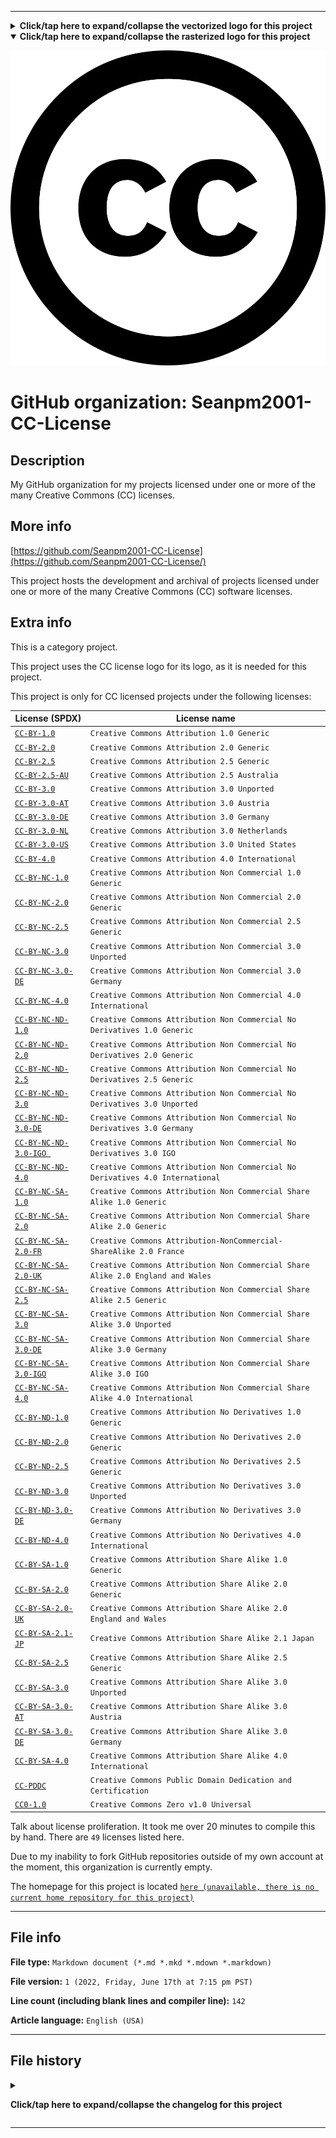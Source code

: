 
***

<details><summary><b lang="en">Click/tap here to expand/collapse the vectorized logo for this project</b></summary>

![e5b2b969f92ce208b531c252d9ccacc5.svg failed to load. The file may be missing or corrupt. Check the file path for errors first.](/AdditionalInfo/2/Seanpm2001-CC-License/e5b2b969f92ce208b531c252d9ccacc5.svg)

</details>

<details open><summary><b lang="en">Click/tap here to expand/collapse the rasterized logo for this project</b></summary>

![Creative_Commons_Icon.png failed to load. The file may be missing or corrupt. Check the file path for errors first.](/AdditionalInfo/2/Seanpm2001-CC-License/Creative_Commons_Icon.png)

</details>

# GitHub organization: Seanpm2001-CC-License

## Description

My GitHub organization for my projects licensed under one or more of the many Creative Commons (CC) licenses.

## More info

[https://github.com/Seanpm2001-CC-License](https://github.com/Seanpm2001-CC-License/)

This project hosts the development and archival of projects licensed under one or more of the many Creative Commons (CC) software licenses.

## Extra info

This is a category project.

This project uses the CC license logo for its logo, as it is needed for this project.

This project is only for CC licensed projects under the following licenses:

| License (SPDX) | License name |
|----|----|
| [`CC-BY-1.0`](https://spdx.org/licenses/CC-BY-1.0.html) | `Creative Commons Attribution 1.0 Generic` | 		
| [`CC-BY-2.0`](https://spdx.org/licenses/CC-BY-2.0.html) | `Creative Commons Attribution 2.0 Generic` |		
| [`CC-BY-2.5`](https://spdx.org/licenses/CC-BY-2.5.html) | `Creative Commons Attribution 2.5 Generic` | 	 		
| [`CC-BY-2.5-AU`](https://spdx.org/licenses/CC-BY-2.5-AU.html) | `Creative Commons Attribution 2.5 Australia` | 		
| [`CC-BY-3.0`](https://spdx.org/licenses/CC-BY-3.0.html) | `Creative Commons Attribution 3.0 Unported` |	
| [`CC-BY-3.0-AT`](https://spdx.org/licenses/CC-BY-3.0-AT.html) | `Creative Commons Attribution 3.0 Austria` |	 		
| [`CC-BY-3.0-DE`](https://spdx.org/licenses/CC-BY-3.0-DE.html) | `Creative Commons Attribution 3.0 Germany` |	
| [`CC-BY-3.0-NL`](https://spdx.org/licenses/CC-BY-3.0-NL.html) | `Creative Commons Attribution 3.0 Netherlands` |			
| [`CC-BY-3.0-US`](https://spdx.org/licenses/CC-BY-3.0-US.html) | `Creative Commons Attribution 3.0 United States` |		
| [`CC-BY-4.0`](https://spdx.org/licenses/CC-BY-4.0.html) | `Creative Commons Attribution 4.0 International` |
| [`CC-BY-NC-1.0`](https://spdx.org/licenses/CC-BY-NC-1.0.html) | `Creative Commons Attribution Non Commercial 1.0 Generic` |
| [`CC-BY-NC-2.0`](https://spdx.org/licenses/CC-BY-NC-2.0.html) | `Creative Commons Attribution Non Commercial 2.0 Generic` |
| [`CC-BY-NC-2.5`](https://spdx.org/licenses/CC-BY-NC-2.5.html) | `Creative Commons Attribution Non Commercial 2.5 Generic` |
| [`CC-BY-NC-3.0`](https://spdx.org/licenses/CC-BY-NC-3.0.html) | `Creative Commons Attribution Non Commercial 3.0 Unported` |
| [`CC-BY-NC-3.0-DE`](https://spdx.org/licenses/CC-BY-NC-3.0-DE.html) | `Creative Commons Attribution Non Commercial 3.0 Germany` |	
| [`CC-BY-NC-4.0`](https://spdx.org/licenses/CC-BY-NC-4.0.html) | `Creative Commons Attribution Non Commercial 4.0 International` |		
| [`CC-BY-NC-ND-1.0`](https://spdx.org/licenses/CC-BY-NC-ND-1.0.html) | `Creative Commons Attribution Non Commercial No Derivatives 1.0 Generic` |			
| [`CC-BY-NC-ND-2.0`](https://spdx.org/licenses/CC-BY-NC-ND-2.0.html) | `Creative Commons Attribution Non Commercial No Derivatives 2.0 Generic` |			
| [`CC-BY-NC-ND-2.5`](https://spdx.org/licenses/CC-BY-NC-ND-2.5.html) | `Creative Commons Attribution Non Commercial No Derivatives 2.5 Generic` |			
| [`CC-BY-NC-ND-3.0`](https://spdx.org/licenses/CC-BY-NC-ND-3.0.html) | `Creative Commons Attribution Non Commercial No Derivatives 3.0 Unported` |			
| [`CC-BY-NC-ND-3.0-DE`](https://spdx.org/licenses/CC-BY-NC-ND-3.0-DE.html) | `Creative Commons Attribution Non Commercial No Derivatives 3.0 Germany` | 	 		
| [`CC-BY-NC-ND-3.0-IGO `](https://spdx.org/licenses/CC-BY-NC-ND-3.0-IGO.html) | `Creative Commons Attribution Non Commercial No Derivatives 3.0 IGO` |		
| [`CC-BY-NC-ND-4.0`](https://spdx.org/licenses/CC-BY-NC-ND-4.0.html) | `Creative Commons Attribution Non Commercial No Derivatives 4.0 International` | 		
| [`CC-BY-NC-SA-1.0`](https://spdx.org/licenses/CC-BY-NC-SA-1.0.html) | `Creative Commons Attribution Non Commercial Share Alike 1.0 Generic` | 		
| [`CC-BY-NC-SA-2.0`](https://spdx.org/licenses/CC-BY-NC-SA-2.0.html) | `Creative Commons Attribution Non Commercial Share Alike 2.0 Generic` |
| [`CC-BY-NC-SA-2.0-FR`](https://spdx.org/licenses/CC-BY-NC-SA-2.0-FR.html) | `Creative Commons Attribution-NonCommercial-ShareAlike 2.0 France` |		
| [`CC-BY-NC-SA-2.0-UK`](https://spdx.org/licenses/CC-BY-NC-SA-2.0-UK.html) | `Creative Commons Attribution Non Commercial Share Alike 2.0 England and Wales` | 		
| [`CC-BY-NC-SA-2.5`](https://spdx.org/licenses/CC-BY-NC-SA-2.5.html) | `Creative Commons Attribution Non Commercial Share Alike 2.5 Generic` |
| [`CC-BY-NC-SA-3.0`](https://spdx.org/licenses/CC-BY-NC-SA-3.0.html) | `Creative Commons Attribution Non Commercial Share Alike 3.0 Unported` | 	 		
| [`CC-BY-NC-SA-3.0-DE`](https://spdx.org/licenses/CC-BY-NC-SA-3.0-DE.html) | `Creative Commons Attribution Non Commercial Share Alike 3.0 Germany` |		
| [`CC-BY-NC-SA-3.0-IGO`](https://spdx.org/licenses/CC-BY-NC-SA-3.0-IGO.html) | `Creative Commons Attribution Non Commercial Share Alike 3.0 IGO` | 		
| [`CC-BY-NC-SA-4.0`](https://spdx.org/licenses/CC-BY-NC-SA-4.0.html) | `Creative Commons Attribution Non Commercial Share Alike 4.0 International` |	
| [`CC-BY-ND-1.0`](https://spdx.org/licenses/CC-BY-ND-1.0.html) | `Creative Commons Attribution No Derivatives 1.0 Generic` |
| [`CC-BY-ND-2.0`](https://spdx.org/licenses/CC-BY-ND-2.0.html) | `Creative Commons Attribution No Derivatives 2.0 Generic` |
| [`CC-BY-ND-2.5`](https://spdx.org/licenses/CC-BY-ND-2.5.html) | `Creative Commons Attribution No Derivatives 2.5 Generic` |
| [`CC-BY-ND-3.0`](https://spdx.org/licenses/CC-BY-ND-3.0.html) | `Creative Commons Attribution No Derivatives 3.0 Unported` |	
| [`CC-BY-ND-3.0-DE`](https://spdx.org/licenses/CC-BY-ND-3.0-DE.html) | `Creative Commons Attribution No Derivatives 3.0 Germany` |		
| [`CC-BY-ND-4.0`](https://spdx.org/licenses/CC-BY-ND-4.0.html) | `Creative Commons Attribution No Derivatives 4.0 International` |		
| [`CC-BY-SA-1.0`](https://spdx.org/licenses/CC-BY-SA-1.0.html) | `Creative Commons Attribution Share Alike 1.0 Generic` |		
| [`CC-BY-SA-2.0`](https://spdx.org/licenses/CC-BY-SA-2.0.html) | `Creative Commons Attribution Share Alike 2.0 Generic` |		
| [`CC-BY-SA-2.0-UK`](https://spdx.org/licenses/CC-BY-SA-2.0-UK.html) | `Creative Commons Attribution Share Alike 2.0 England and Wales` | 		
| [`CC-BY-SA-2.1-JP`](https://spdx.org/licenses/CC-BY-SA-2.1-JP.html) | `Creative Commons Attribution Share Alike 2.1 Japan` |	 		
| [`CC-BY-SA-2.5`](https://spdx.org/licenses/CC-BY-SA-2.5.html) | `Creative Commons Attribution Share Alike 2.5 Generic` |	 		
| [`CC-BY-SA-3.0`](https://spdx.org/licenses/CC-BY-SA-3.0.html) | `Creative Commons Attribution Share Alike 3.0 Unported` |		
| [`CC-BY-SA-3.0-AT`](https://spdx.org/licenses/CC-BY-SA-3.0-AT.html) | `Creative Commons Attribution Share Alike 3.0 Austria` |	
| [`CC-BY-SA-3.0-DE`](https://spdx.org/licenses/CC-BY-SA-3.0-DE.html) | `Creative Commons Attribution Share Alike 3.0 Germany` |		
| [`CC-BY-SA-4.0`](https://spdx.org/licenses/CC-BY-SA-4.0.html) | `Creative Commons Attribution Share Alike 4.0 International` |
| [`CC-PDDC`](https://spdx.org/licenses/CC-PDDC.html) | `Creative Commons Public Domain Dedication and Certification` |
| [`CC0-1.0`](https://spdx.org/licenses/CC0-1.0.html) | `Creative Commons Zero v1.0 Universal` |

Talk about license proliferation. It took me over 20 minutes to compile this by hand. There are `49` licenses listed here.

<!--
As of 2022, May 27th, I don't have any projects that use for this organization yet.
!-->

Due to my inability to fork GitHub repositories outside of my own account at the moment, this organization is currently empty.

The homepage for this project is located [`here (unavailable, there is no current home repository for this project)`](https://www.example.com/)

<!--
There is no current home repository for this project.
!-->

***

## File info

**File type:** `Markdown document (*.md *.mkd *.mdown *.markdown)`

**File version:** `1 (2022, Friday, June 17th at 7:15 pm PST)`

**Line count (including blank lines and compiler line):** `142`

**Article language:** `English (USA)`

***

## File history

<details><summary><p lang="en"><b>Click/tap here to expand/collapse the changelog for this project</b></p></summary>

<details><summary><p lang="en"><b>Version 1 (2022, Friday, June 17th at 7:15 pm PST)</b></p></summary>

**This version was made by:** [`@seanpm2001`](https://github.com/seanpm2001/)

> Changes:

- [x] Started the file
- [x] Referenced the organization icon (raster)
- [x] Referenced the organization icon (vector)
- [x] Added the organization description
- [x] Added a list of 49 CC licenses
- [x] Added the `more info` section
- [x] Added the `extra info` section
- [x] Added the file info section
- [x] Added the changelog
- [ ] No other changes in version 1

</details>

</details>

***

